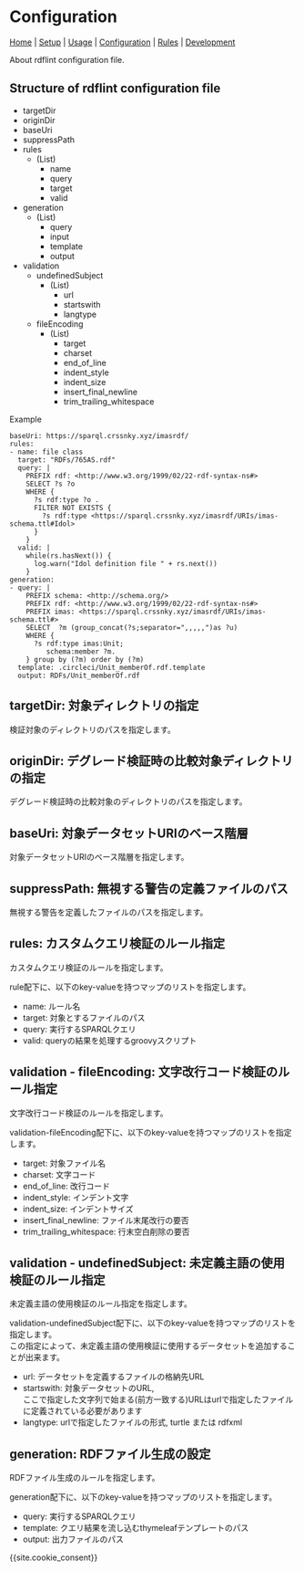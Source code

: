 # Configuration

[Home](index.md) |
[Setup](setup.md) |
[Usage](usage.md) |
[Configuration](config.md) |
[Rules](rules.md) |
[Development](developer.md)

About rdflint configuration file.

## Structure of rdflint configuration file

- targetDir
- originDir
- baseUri
- suppressPath
- rules
   - (List)
      - name
      - query
      - target
      - valid
- generation
   - (List)
      - query
      - input
      - template
      - output
- validation
   - undefinedSubject
      - (List)
         - url
         - startswith
         - langtype
   - fileEncoding
      - (List)
         - target
         - charset
         - end_of_line
         - indent_style
         - indent_size
         - insert_final_newline
         - trim_trailing_whitespace


Example

```
baseUri: https://sparql.crssnky.xyz/imasrdf/
rules:
- name: file class
  target: "RDFs/765AS.rdf"
  query: |
    PREFIX rdf: <http://www.w3.org/1999/02/22-rdf-syntax-ns#>
    SELECT ?s ?o
    WHERE {
      ?s rdf:type ?o .
      FILTER NOT EXISTS {
        ?s rdf:type <https://sparql.crssnky.xyz/imasrdf/URIs/imas-schema.ttl#Idol>
      }
    }
  valid: |
    while(rs.hasNext()) {
      log.warn("Idol definition file " + rs.next())
    }
generation:
- query: |
    PREFIX schema: <http://schema.org/>
    PREFIX rdf: <http://www.w3.org/1999/02/22-rdf-syntax-ns#>
    PREFIX imas: <https://sparql.crssnky.xyz/imasrdf/URIs/imas-schema.ttl#>
    SELECT  ?m (group_concat(?s;separator=",,,,,")as ?u)
    WHERE {
      ?s rdf:type imas:Unit;
         schema:member ?m.
    } group by (?m) order by (?m)
  template: .circleci/Unit_memberOf.rdf.template
  output: RDFs/Unit_memberOf.rdf
```

## targetDir: 対象ディレクトリの指定

検証対象のディレクトリのパスを指定します。

## originDir: デグレード検証時の比較対象ディレクトリの指定

デグレード検証時の比較対象のディレクトリのパスを指定します。

## baseUri: 対象データセットURIのベース階層

対象データセットURIのベース階層を指定します。

## suppressPath: 無視する警告の定義ファイルのパス

無視する警告を定義したファイルのパスを指定します。

## rules: カスタムクエリ検証のルール指定

カスタムクエリ検証のルールを指定します。

rule配下に、以下のkey-valueを持つマップのリストを指定します。

- name: ルール名
- target: 対象とするファイルのパス
- query: 実行するSPARQLクエリ
- valid: queryの結果を処理するgroovyスクリプト

## validation - fileEncoding: 文字改行コード検証のルール指定

文字改行コード検証のルールを指定します。

validation-fileEncoding配下に、以下のkey-valueを持つマップのリストを指定します。

- target: 対象ファイル名
- charset: 文字コード
- end_of_line: 改行コード
- indent_style: インデント文字
- indent_size: インデントサイズ
- insert_final_newline: ファイル末尾改行の要否
- trim_trailing_whitespace: 行末空白削除の要否

## validation - undefinedSubject: 未定義主語の使用検証のルール指定

未定義主語の使用検証のルール指定を指定します。

validation-undefinedSubject配下に、以下のkey-valueを持つマップのリストを指定します。  
この指定によって、未定義主語の使用検証に使用するデータセットを追加することが出来ます。

- url: データセットを定義するファイルの格納先URL
- startswith: 対象データセットのURL,  
   ここで指定した文字列で始まる(前方一致する)URLはurlで指定したファイルに定義されている必要があります
- langtype: urlで指定したファイルの形式, turtle または rdfxml

## generation: RDFファイル生成の設定

RDFファイル生成のルールを指定します。

generation配下に、以下のkey-valueを持つマップのリストを指定します。

- query: 実行するSPARQLクエリ
- template: クエリ結果を流し込むthymeleafテンプレートのパス
- output: 出力ファイルのパス

{{site.cookie_consent}}
